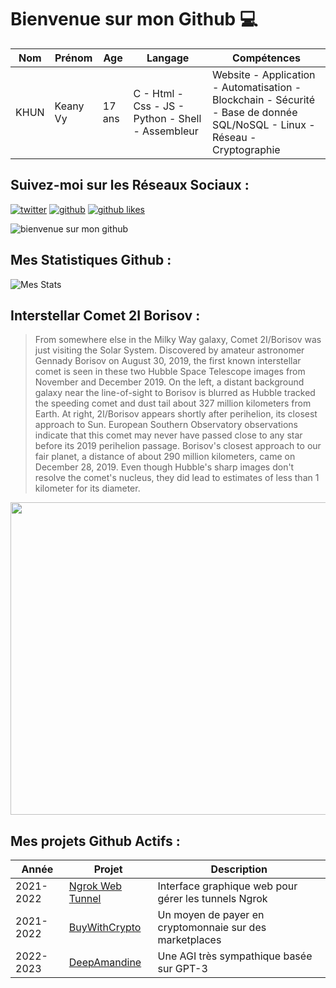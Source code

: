 # Bienvenue sur mon Github 💻
| Nom | Prénom | Age | Langage | Compétences |
|---  |---     |---  |---      |---
| KHUN | Keany Vy | 17 ans | C - Html - Css - JS - Python - Shell - Assembleur | Website - Application - Automatisation - Blockchain - Sécurité - Base de donnée SQL/NoSQL - Linux - Réseau - Cryptographie |

## Suivez-moi sur les Réseaux Sociaux :
[![twitter](https://img.shields.io/twitter/follow/thisiskeanyvy?style=social)](https://twitter.com/thisiskeanyvy)
[![github](https://img.shields.io/github/followers/thisiskeanyvy?style=social)](https://github.com/thisiskeanyvy?tab=followers)
[![github likes](https://img.shields.io/github/stars/thisiskeanyvy?style=social)](https://github.com/thisiskeanyvy)

![bienvenue sur mon github](https://thisiskeanyvy-hosting.pages.dev/banner.gif)

## Mes Statistiques Github :
![Mes Stats](https://github-readme-stats.vercel.app/api?username=thisiskeanyvy&show_icons=true&theme=radical)

## Interstellar Comet 2I Borisov :

> From somewhere else in the Milky Way galaxy, Comet 2I/Borisov was just visiting the Solar System. Discovered by amateur astronomer Gennady Borisov on August 30, 2019, the first known interstellar comet is seen in these two Hubble Space Telescope images from November and December 2019. On the left, a distant background galaxy near the line-of-sight to Borisov is blurred as Hubble tracked the speeding comet and dust tail about 327 million kilometers from Earth. At right, 2I/Borisov appears shortly after perihelion, its closest approach to Sun. European Southern Observatory observations indicate that this comet may never have passed close to any star before its 2019 perihelion passage. Borisov's closest approach to our fair planet, a distance of about 290 million kilometers, came on December 28, 2019. Even though Hubble's sharp images don't resolve the comet's nucleus, they did lead to estimates of less than 1 kilometer for its diameter.

<img src='https://apod.nasa.gov/apod/image/2203/borisovStsci1315.jpg' width="800" height="500"/>

## Mes projets Github Actifs :
| Année | Projet | Description |
|---   |---     |---          |
| 2021-2022 | [Ngrok Web Tunnel](https://github.com/thisiskeanyvy/ngrok-web-manager) | Interface graphique web pour gérer les tunnels Ngrok |
| 2021-2022 | [BuyWithCrypto](https://github.com/BuyWithCrypto) | Un moyen de payer en cryptomonnaie sur des marketplaces |
| 2022-2023 | [DeepAmandine](https://github.com/BuyWithCrypto/deep-amandine) | Une AGI très sympathique basée sur GPT-3 |
